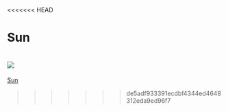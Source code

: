 <<<<<<< HEAD
# Sun

![](ekran.gif)
=======
[Sun](https://ezgitandogan.github.io/Sun/)
>>>>>>> de5adf933391ecdbf4344ed4648312eda9ed96f7
